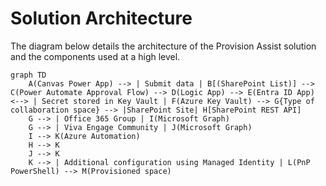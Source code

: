 # Solution Architecture

The diagram below details the architecture of the Provision Assist solution and the components used at a high level.

``` mermaid
graph TD
    A(Canvas Power App) --> | Submit data | B[(SharePoint List)] --> C(Power Automate Approval Flow) --> D(Logic App) --> E(Entra ID App) <--> | Secret stored in Key Vault | F(Azure Key Vault) --> G{Type of collaboration space} --> |SharePoint Site| H[SharePoint REST API] 
    G --> | Office 365 Group | I(Microsoft Graph)
    G --> | Viva Engage Community | J(Microsoft Graph) 
    I --> K(Azure Automation)
    H --> K
    J --> K
    K --> | Additional configuration using Managed Identity | L(PnP PowerShell) --> M(Provisioned space)
``````